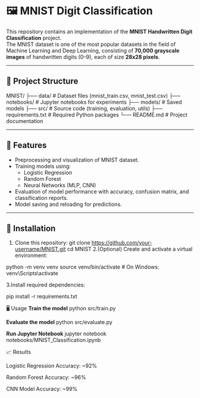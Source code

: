 # 🖼️ MNIST Digit Classification

This repository contains an implementation of the **MNIST Handwritten Digit Classification** project.  
The MNIST dataset is one of the most popular datasets in the field of Machine Learning and Deep Learning, consisting of **70,000 grayscale images** of handwritten digits (0–9), each of size **28x28 pixels**.

---

## 📂 Project Structure

MNIST/
├── data/ # Dataset files (mnist_train.csv, mnist_test.csv)
├── notebooks/ # Jupyter notebooks for experiments
├── models/ # Saved models
├── src/ # Source code (training, evaluation, utils)
├── requirements.txt # Required Python packages
└── README.md # Project documentation

---

## 🚀 Features
- Preprocessing and visualization of MNIST dataset.
- Training models using:
  - Logistic Regression
  - Random Forest
  - Neural Networks (MLP, CNN)
- Evaluation of model performance with accuracy, confusion matrix, and classification reports.
- Model saving and reloading for predictions.

---

## 🔧 Installation

1. Clone this repository:
   git clone https://github.com/your-username/MNIST.git
   cd MNIST
2.(Optional) Create and activate a virtual environment:

python -m venv venv
source venv/bin/activate   # On Windows: venv\Scripts\activate

3.Install required dependencies:

pip install -r requirements.txt

🖥️ Usage
**Train the model**
python src/train.py

**Evaluate the model**
python src/evaluate.py

**Run Jupyter Notebook**
jupyter notebook notebooks/MNIST_Classification.ipynb

📈 Results

Logistic Regression Accuracy: ~92%

Random Forest Accuracy: ~96%

CNN Model Accuracy: ~99%
